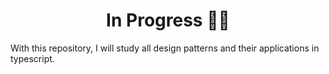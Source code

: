 <h1 align="center">In Progress 🔨🔧</h1>

With this repository, I will study all design patterns and their applications in typescript.
